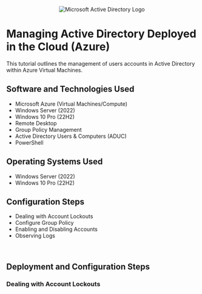<p align="center">
<img src="https://i.imgur.com/pU5A58S.png" alt="Microsoft Active Directory Logo"/>
</p>

<h1>Managing Active Directory Deployed in the Cloud (Azure)</h1>
This tutorial outlines the management of users accounts in Active Directory within Azure Virtual Machines.<br />


<h2>Software and Technologies Used</h2>

- Microsoft Azure (Virtual Machines/Compute)
- Windows Server (2022)
- Windows 10 Pro (22H2)
- Remote Desktop
- Group Policy Management 
- Active Directory Users & Computers (ADUC)
- PowerShell

<h2>Operating Systems Used </h2>

- Windows Server (2022)
- Windows 10 Pro (22H2)

<h2>Configuration Steps</h2>

- Dealing with Account Lockouts
- Configure Group Policy 
- Enabling and Disabling Accounts 
- Observing Logs
<br />

<h2>Deployment and Configuration Steps</h2>

<h3>Dealing with Account Lockouts </h3>
<p>
  
</p>
